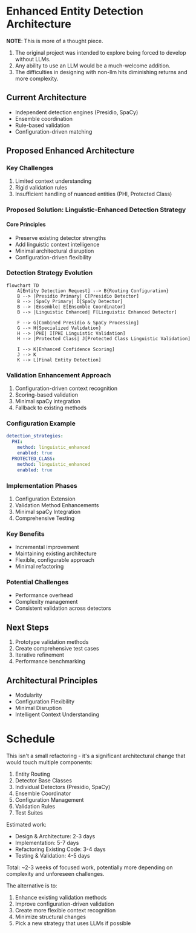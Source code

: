 # Enhanced Entity Detection Architecture

**NOTE**: This is more of a thought piece. 
1. The original project was intended to explore being forced to develop without LLMs.
2. Any ability to use an LLM would be a much-welcome addition.
3. The difficulties in designing with non-llm hits diminishing returns and more complexity. 

## Current Architecture
- Independent detection engines (Presidio, SpaCy)
- Ensemble coordination
- Rule-based validation
- Configuration-driven matching

## Proposed Enhanced Architecture

### Key Challenges
1. Limited context understanding
2. Rigid validation rules
3. Insufficient handling of nuanced entities (PHI, Protected Class)

### Proposed Solution: Linguistic-Enhanced Detection Strategy

#### Core Principles
- Preserve existing detector strengths
- Add linguistic context intelligence
- Minimal architectural disruption
- Configuration-driven flexibility

### Detection Strategy Evolution

```mermaid
flowchart TD
    A[Entity Detection Request] --> B{Routing Configuration}
    B --> |Presidio Primary| C[Presidio Detector]
    B --> |SpaCy Primary| D[SpaCy Detector]
    B --> |Ensemble| E[Ensemble Coordinator]
    B --> |Linguistic Enhanced| F[Linguistic Enhanced Detector]
    
    F --> G[Combined Presidio & SpaCy Processing]
    G --> H{Specialized Validation}
    H --> |PHI| I[PHI Linguistic Validation]
    H --> |Protected Class| J[Protected Class Linguistic Validation]
    
    I --> K[Enhanced Confidence Scoring]
    J --> K
    K --> L[Final Entity Detection]
```

### Validation Enhancement Approach
1. Configuration-driven context recognition
2. Scoring-based validation
3. Minimal spaCy integration
4. Fallback to existing methods

### Configuration Example
```yaml
detection_strategies:
  PHI:
    method: linguistic_enhanced
    enabled: true
  PROTECTED_CLASS:
    method: linguistic_enhanced
    enabled: true
```

### Implementation Phases
1. Configuration Extension
2. Validation Method Enhancements
3. Minimal spaCy Integration
4. Comprehensive Testing

### Key Benefits
- Incremental improvement
- Maintaining existing architecture
- Flexible, configurable approach
- Minimal refactoring

### Potential Challenges
- Performance overhead
- Complexity management
- Consistent validation across detectors

## Next Steps
1. Prototype validation methods
2. Create comprehensive test cases
3. Iterative refinement
4. Performance benchmarking

## Architectural Principles
- Modularity
- Configuration Flexibility
- Minimal Disruption
- Intelligent Context Understanding

# Schedule
This isn't a small refactoring - it's a significant architectural change that would touch multiple components:

1. Entity Routing
2. Detector Base Classes
3. Individual Detectors (Presidio, SpaCy)
4. Ensemble Coordinator
5. Configuration Management
6. Validation Rules
7. Test Suites

Estimated work:
- Design & Architecture: 2-3 days
- Implementation: 5-7 days
- Refactoring Existing Code: 3-4 days
- Testing & Validation: 4-5 days

Total: ~2-3 weeks of focused work, potentially more depending on complexity and unforeseen challenges.

The alternative is to:
1. Enhance existing validation methods
2. Improve configuration-driven validation
3. Create more flexible context recognition
4. Minimize structural changes
5. Pick a new strategy that uses LLMs if possible

